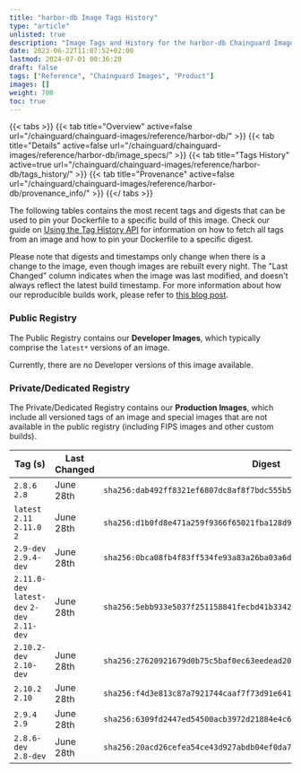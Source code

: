 ```yaml
---
title: "harbor-db Image Tags History"
type: "article"
unlisted: true
description: "Image Tags and History for the harbor-db Chainguard Image"
date: 2023-06-22T11:07:52+02:00
lastmod: 2024-07-01 00:36:20
draft: false
tags: ["Reference", "Chainguard Images", "Product"]
images: []
weight: 700
toc: true
---
```


{{< tabs >}}
{{< tab title="Overview" active=false url="/chainguard/chainguard-images/reference/harbor-db/" >}}
{{< tab title="Details" active=false url="/chainguard/chainguard-images/reference/harbor-db/image_specs/" >}}
{{< tab title="Tags History" active=true url="/chainguard/chainguard-images/reference/harbor-db/tags_history/" >}}
{{< tab title="Provenance" active=false url="/chainguard/chainguard-images/reference/harbor-db/provenance_info/" >}}
{{</ tabs >}}

The following tables contains the most recent tags and digests that can be used to pin your Dockerfile to a specific build of this image. Check our guide on [Using the Tag History API](/chainguard/chainguard-images/using-the-tag-history-api/) for information on how to fetch all tags from an image and how to pin your Dockerfile to a specific digest.

Please note that digests and timestamps only change when there is a change to the image, even though images are rebuilt every night. The "Last Changed" column indicates when the image was last modified, and doesn't always reflect the latest build timestamp. For more information about how our reproducible builds work, please refer to [this blog post](https://www.chainguard.dev/unchained/reproducing-chainguards-reproducible-image-builds).

### Public Registry
The Public Registry contains our **Developer Images**, which typically comprise the `latest*` versions of an image.

Currently, there are no Developer versions of this image available.

### Private/Dedicated Registry
The Private/Dedicated Registry contains our **Production Images**, which include all versioned tags of an image and special images that are not available in the public registry (including FIPS images and other custom builds).

| Tag (s)                                       | Last Changed | Digest                                                                    |
|-----------------------------------------------|--------------|---------------------------------------------------------------------------|
|  `2.8.6` `2.8`                                | June 28th    | `sha256:dab492ff8321ef6807dc8af8f7bdc555b504a0ab7074b981829ec2a198e1a4be` |
|  `latest` `2.11` `2.11.0` `2`                 | June 28th    | `sha256:d1b0fd8e471a259f9366f65021fba128d99c14e0c3b7d205324a0add6be8593b` |
|  `2.9-dev` `2.9.4-dev`                        | June 28th    | `sha256:0bca08fb4f83ff534fe93a83a26ba03a6d55725e1ce7a34f9244cdd74f87adbf` |
|  `2.11.0-dev` `latest-dev` `2-dev` `2.11-dev` | June 28th    | `sha256:5ebb933e5037f251158841fecbd41b33429b37eeae49af546fdbaa533e96e8a1` |
|  `2.10.2-dev` `2.10-dev`                      | June 28th    | `sha256:27620921679d0b75c5baf0ec63eedead20723d03e6f43d85449a6c4bdd02caab` |
|  `2.10.2` `2.10`                              | June 28th    | `sha256:f4d3e813c87a7921744caaf7f73d91e6417a8f9bfddc5529e8e4a021e9746a72` |
|  `2.9.4` `2.9`                                | June 28th    | `sha256:6309fd2447ed54500acb3972d21884e4c6d5d7b1129acbada542c120435c49e6` |
|  `2.8.6-dev` `2.8-dev`                        | June 28th    | `sha256:20acd26cefea54ce43d927abdb04ef0da756d41a7eeea337d8a11f2ed703b9d1` |

